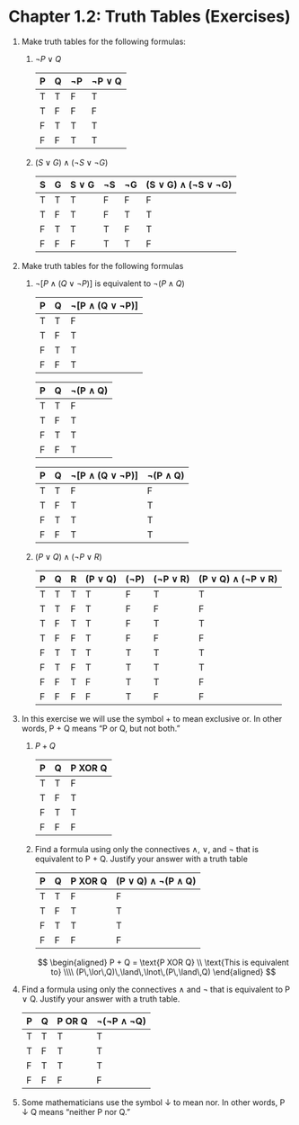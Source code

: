 # Chapter 1.2: Truth Tables (Exercises)

1. Make truth tables for the following formulas:
   1. $\lnot{P}\lor{Q}$

        | P | Q | ¬P | ¬P ∨ Q |
        |---|---|----|--------|
        | T | T |  F |   T    |
        | T | F |  F |   F    |
        | F | T |  T |   T    |
        | F | F |  T |   T    |

   2. $(S\lor{G})\land{(¬S\lor{¬G})}$

        | S | G | S ∨ G | ¬S | ¬G | (S ∨ G) ∧ (¬S ∨ ¬G) |
        |---|---|-------|----|----|----------------------|
        | T | T |   T   |  F |  F |         F            |
        | T | F |   T   |  F |  T |         T            |
        | F | T |   T   |  T |  F |         T            |
        | F | F |   F   |  T |  T |         F            |

2. Make truth tables for the following formulas
   1. $\lnot{[P\land{(Q\lor{\lnot{P}})}]}$ is equivalent to $\lnot{(P\land{Q})}$

        | P   | Q   | ¬[P ∧ (Q ∨ ¬P)] |
        |-----|-----|-----------------|
        |  T  |  T  |        F        |
        |  T  |  F  |        T        |
        |  F  |  T  |        T        |
        |  F  |  F  |        T        |

        | P   | Q   | ¬(P ∧ Q) |
        |-----|-----|----------|
        |  T  |  T  |    F     |
        |  T  |  F  |    T     |
        |  F  |  T  |    T     |
        |  F  |  F  |    T     |

        | P   | Q   | ¬[P ∧ (Q ∨ ¬P)] | ¬(P ∧ Q) |
        |-----|-----|-----------------|----------|
        |  T  |  T  |        F        |    F     |
        |  T  |  F  |        T        |    T     |
        |  F  |  T  |        T        |    T     |
        |  F  |  F  |        T        |    T     |

   2. $(P\lor{Q})\land{(\lnot{P}\lor{R})}$

        | P   | Q   | R   | (P ∨ Q) | (¬P) | (¬P ∨ R) | (P ∨ Q) ∧ (¬P ∨ R)  |
        |-----|-----|-----|---------|------|----------|---------------------|
        |  T  |  T  |  T  |    T    |  F   |    T     |         T           |
        |  T  |  T  |  F  |    T    |  F   |    F     |         F           |
        |  T  |  F  |  T  |    T    |  F   |    T     |         T           |
        |  T  |  F  |  F  |    T    |  F   |    F     |         F           |
        |  F  |  T  |  T  |    T    |  T   |    T     |         T           |
        |  F  |  T  |  F  |    T    |  T   |    T     |         T           |
        |  F  |  F  |  T  |    F    |  T   |    T     |         F           |
        |  F  |  F  |  F  |    F    |  T   |    F     |         F           |

3. In this exercise we will use the symbol + to mean exclusive or. In other words, P + Q means “P or Q, but not both.”

    1. $P + Q$

        | P   | Q   | P XOR Q |
        |-----|-----|---------|
        |  T  |  T  |    F    |
        |  T  |  F  |    T    |
        |  F  |  T  |    T    |
        |  F  |  F  |    F    |

    2. Find a formula using only the connectives ∧, ∨, and ¬ that is equivalent to P + Q. Justify your answer with a truth table

        | P   | Q   | P XOR Q | (P ∨ Q) ∧ ¬(P ∧ Q) |
        |-----|-----|---------|---------------------|
        |  T  |  T  |    F    |         F           |
        |  T  |  F  |    T    |         T           |
        |  F  |  T  |    T    |         T           |
        |  F  |  F  |    F    |         F           |

        $$
        \begin{aligned}
          P + Q = \text{P XOR Q} \\
          \text{This is equivalent to} \\\\
          (P\,\lor\,Q)\,\land\,\lnot\,(P\,\land\,Q)
        \end{aligned}
        $$

4. Find a formula using only the connectives ∧ and ¬ that is equivalent
to P ∨ Q. Justify your answer with a truth table.

     | P   | Q   | P OR Q | ¬(¬P ∧ ¬Q) |
     |-----|-----|--------|------------|
     |  T  |  T  |   T    |     T      |
     |  T  |  F  |   T    |     T      |
     |  F  |  T  |   T    |     T      |
     |  F  |  F  |   F    |     F      |

5. Some mathematicians use the symbol ↓ to mean nor. In other words,
P ↓ Q means “neither P nor Q.”
